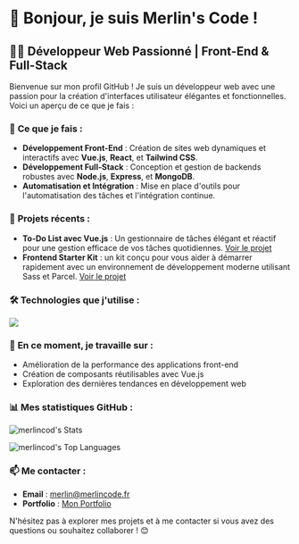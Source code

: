<h1> 👋 Bonjour, je suis Merlin's Code !</h1>

## 🧑‍💻 Développeur Web Passionné | Front-End & Full-Stack

Bienvenue sur mon profil GitHub ! Je suis un développeur web avec une passion pour la création d'interfaces utilisateur élégantes et fonctionnelles. Voici un aperçu de ce que je fais :

### 🚀 **Ce que je fais :**

- **Développement Front-End** : Création de sites web dynamiques et interactifs avec **Vue.js**, **React**, et **Tailwind CSS**.
- **Développement Full-Stack** : Conception et gestion de backends robustes avec **Node.js**, **Express**, et **MongoDB**.
- **Automatisation et Intégration** : Mise en place d'outils pour l'automatisation des tâches et l'intégration continue.

### 💼 **Projets récents :**

- **To-Do List avec Vue.js** : Un gestionnaire de tâches élégant et réactif pour une gestion efficace de vos tâches quotidiennes. [Voir le projet](https://github.com/merlincod/todoapp)
- **Frontend Starter Kit** :  un kit conçu pour vous aider à démarrer rapidement avec un environnement de développement moderne utilisant Sass et Parcel.  [Voir le projet](https://github.com/merlincod/starterkit)

### 🛠️ **Technologies que j'utilise :**

<p align="left"> <img src="https://skillicons.dev/icons?i=js,ts,html,css,vue,react,nodejs,express,mongodb,git,webpack,babel,docker,bash,shell,electron,aws&perline=5" /> </p>

### 🌟 **En ce moment, je travaille sur :**

- Amélioration de la performance des applications front-end
- Création de composants réutilisables avec Vue.js
- Exploration des dernières tendances en développement web

### 📊 **Mes statistiques GitHub :**
![merlincod's Stats](https://github-readme-stats.vercel.app/api?username=merlincod&theme=prussian&show_icons=true&hide_border=true&count_private=true)

![merlincod's Top Languages](https://github-readme-stats.vercel.app/api/top-langs/?username=merlincod&theme=prussian&show_icons=true&hide_border=true&layout=compact)

### 📫 **Me contacter :**

- **Email** : [merlin@merlincode.fr](mailto:merlin@merlincode.Fr)
- **Portfolio** : [Mon Portfolio](https://guns.merlincode.fr)

N'hésitez pas à explorer mes projets et à me contacter si vous avez des questions ou souhaitez collaborer ! 😊
